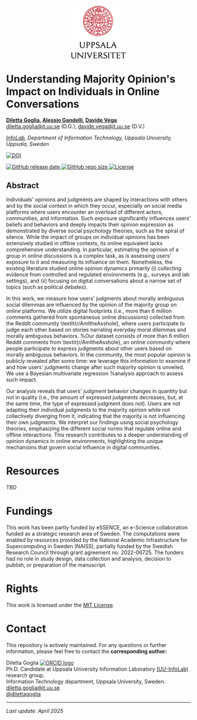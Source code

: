 
<p align="center">
    <img align="center" src='docs/img/uu_logo.png' width="150px">
</p>

# Understanding Majority Opinion's Impact on Individuals in Online Conversations
**[Diletta Goglia](https://orcid.org/0000-0002-2622-7495), 
[Alessio Gandelli](https://gandelli.dev/),
[Davide Vega](https://orcid.org/0000-0001-8795-1957)**</br>[diletta.goglia@it.uu.se](mailto:diletta.goglia@it.uu.se) (D.G.), [davide.vega@it.uu.se](mailto:davide.vega@it.uu.se) (D.V.)


_[InfoLab](https://uuinfolab.github.io/), Department of Information Technology, Uppsala University, Uppsala, Sweden_


<a href="https://doi.org/10.1007/s41109-024-00654-y"><img src="https://zenodo.org/badge/DOI/10.1007/s41109-024-00654-y.svg" alt="DOI"></a></br>
<!--<a href="https://github.com/uuinfolab/Structure_and_dynamics_of_growing_networks_of_Reddit_threads/stargazers"><img src="https://img.shields.io/github/stars/uuinfolab/Structure_and_dynamics_of_growing_networks_of_Reddit_threads" alt="GitHub stars" /></a>
<a href="https://github.com/uuinfolab/Structure_and_dynamics_of_growing_networks_of_Reddit_threads/network/members"><img alt="GitHub forks" src="https://img.shields.io/github/forks/uuinfolab/Structure_and_dynamics_of_growing_networks_of_Reddit_threads" /></a>-->
<a href="https://github.com/dilettagoglia/reddit-disagreement/releases">
  <img alt="GitHub release date" src="https://img.shields.io/github/release-date/dilettagoglia/reddit-disagreement">
</a> <a href="dilettagoglia/reddit-disagreement"><img alt="GitHub repo size" src="https://img.shields.io/github/repo-size/dilettagoglia/reddit-disagreement"></a><a href="https://github.comdilettagoglia/reddit-disagreement/blob/main/LICENSE">
  <img alt="License" src="https://img.shields.io/github/license/dilettagoglia/reddit-disagreement">
</a>




## Abstract
Individuals' opinions and judgments are shaped by interactions with others and by the social context in which they occur, especially on social media platforms where users encounter an overload of different actors, communities, and information. Such exposure significantly influences users' beliefs and behaviors and deeply impacts their opinion expression as demonstrated by diverse social psychology theories, such as the spiral of silence.
While the impact of groups on individual opinions has been extensively studied in offline contexts, its online equivalent lacks comprehensive understanding.
In particular, estimating the opinion of a group in online discussions is a complex task, as is assessing users' exposure to it and measuring its influence on them. 
Nonetheless, the existing literature studied online opinion dynamics primarily (i) collecting evidence from controlled and regulated environments (e.g., surveys and lab settings), and (ii) focusing on digital conversations about a narrow set of topics (such as political debates).

In this work, we measure how users' judgments about morally ambiguous social dilemmas are influenced by the opinion of the majority group on online platforms. 
We utilize digital footprints (i.e., more than 6 million comments gathered from spontaneous online discussions) collected from the Reddit community \textit{r/AmItheAsshole}, where users participate to judge each other based on stories narrating everyday moral dilemmas and morally ambiguous behaviors.
%Our dataset consists of more than 6 million Reddit comments from \textit{r/AmItheAsshole}, an online community where people participate to express judgments about other users based on morally ambiguous behaviors. 
In the community, the most popular opinion is publicly revealed after some time: we leverage this information to examine if and how users' judgments change after such majority opinion is unveiled. We use a Bayesian multivariate regression %analysis 
approach to assess such impact.

Our analysis reveals that users' judgment behavior changes in quantity but not in quality (i.e., the amount of expressed judgments decreases, but, at the same time, the type of expressed judgment does not). Users are not adapting their individual judgments to the majority opinion while not collectively diverging from it, indicating that the majority is not influencing their own judgments. We interpret our findings using social psychology theories, emphasizing the different social norms that regulate online and offline interactions. This research contributes to a deeper understanding of opinion dynamics in online environments, highlighting the unique mechanisms that govern social influence in digital communities. 

      


# Resources
TBD



# Fundings
This work has been partly funded by eSSENCE, an e-Science collaboration funded as a strategic research area of Sweden. The computations were enabled by resources provided by the National Academic Infrastructure for Supercomputing in Sweden (NAISS), partially funded by the Swedish Research Council through grant agreement no. 2022-06725. The funders had no role in study design, data collection and analysis, decision to publish, or preparation of the manuscript.

# Rights
This work is licensed under the [MIT License](/LICENSE).





# Contact 
This repository is actively maintained. For any questions or further information, please feel free to contact the **corresponding author:**

Diletta Goglia <a href="https://orcid.org/0000-0002-2622-7495"><img alt="ORCID logo" src="https://info.orcid.org/wp-content/uploads/2019/11/orcid_16x16.png" width="16" height="16" /></a> <br/>
Ph.D. Candidate at Uppsala University Information Laboratory [(UU-InfoLab)](https://uuinfolab.github.io/) research group. <br/>
Information Technology department, Uppsala University, Sweden. <br/>
[diletta.goglia@it.uu.se](mailto:dilettagoglia@it.uu.se) <br/>
[@dilettagoglia](https://x.com/dilettagoglia?lang=en)
<!-- [dilettagoglia.netlify.app](http://www.dilettagoglia.netlify.app) <br/> -->


---
_Last update: April 2025_